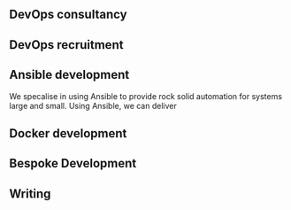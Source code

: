 ## DevOps consultancy

## DevOps recruitment



## Ansible development
We specalise in using Ansible to provide rock solid automation for systems large and small. Using Ansible, we can deliver


## Docker development

## Bespoke Development

## Writing
